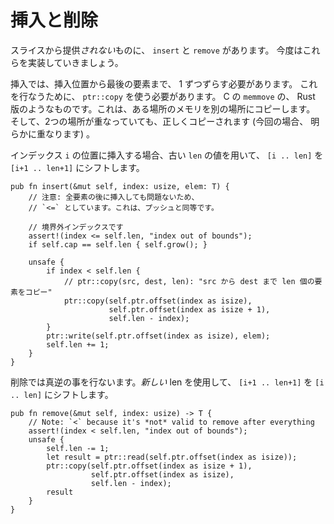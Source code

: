 <!--
# Insert and Remove
-->

# 挿入と削除

<!--
Something *not* provided by slice is `insert` and `remove`, so let's do those
next.
-->

スライスから提供*されない*ものに、 `insert` と `remove` があります。
今度はこれらを実装していきましょう。

<!--
Insert needs to shift all the elements at the target index to the right by one.
To do this we need to use `ptr::copy`, which is our version of C's `memmove`.
This copies some chunk of memory from one location to another, correctly
handling the case where the source and destination overlap (which will
definitely happen here).
-->

挿入では、挿入位置から最後の要素まで、 1 ずつずらす必要があります。
これを行なうために、 `ptr::copy` を使う必要があります。 C の `memmove` の、
Rust 版のようなものです。これは、ある場所のメモリを別の場所にコピーします。
そして、2つの場所が重なっていても、正しくコピーされます (今回の場合、
明らかに重なります) 。

<!--
If we insert at index `i`, we want to shift the `[i .. len]` to `[i+1 .. len+1]`
using the old len.
-->

インデックス `i` の位置に挿入する場合、古い `len` の値を用いて、
`[i .. len]` を `[i+1 .. len+1]` にシフトします。

```rust,ignore
pub fn insert(&mut self, index: usize, elem: T) {
    // 注意: 全要素の後に挿入しても問題ないため、
    // `<=` としています。これは、プッシュと同等です。

    // 境界外インデックスです
    assert!(index <= self.len, "index out of bounds");
    if self.cap == self.len { self.grow(); }

    unsafe {
        if index < self.len {
            // ptr::copy(src, dest, len): "src から dest まで len 個の要素をコピー"
            ptr::copy(self.ptr.offset(index as isize),
                      self.ptr.offset(index as isize + 1),
                      self.len - index);
        }
        ptr::write(self.ptr.offset(index as isize), elem);
        self.len += 1;
    }
}
```

<!--
Remove behaves in the opposite manner. We need to shift all the elements from
`[i+1 .. len + 1]` to `[i .. len]` using the *new* len.
-->

削除では真逆の事を行ないます。*新しい* len を使用して、
`[i+1 .. len+1]` を `[i .. len]` にシフトします。

```rust,ignore
pub fn remove(&mut self, index: usize) -> T {
    // Note: `<` because it's *not* valid to remove after everything
    assert!(index < self.len, "index out of bounds");
    unsafe {
        self.len -= 1;
        let result = ptr::read(self.ptr.offset(index as isize));
        ptr::copy(self.ptr.offset(index as isize + 1),
                  self.ptr.offset(index as isize),
                  self.len - index);
        result
    }
}
```
